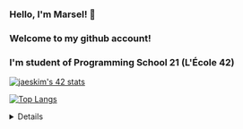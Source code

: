 ### Hello, I'm Marsel!  👋 
### Welcome to my github account! 
### I'm student of Programming School 21 (L'École 42)

<!--
**marselaminov/marselaminov** is a ✨ _special_ ✨ repository because its `README.md` (this file) appears on your GitHub profile.

Here are some ideas to get you started:

- 🔭 I’m currently working on ...
- 🌱 I’m currently learning ...
- 👯 I’m looking to collaborate on ...
- 🤔 I’m looking for help with ...
- 💬 Ask me about ...
- 📫 How to reach me: ...
- 😄 Pronouns: ...
- ⚡ Fun fact: ...
-->

[![jaeskim's 42 stats](https://badge42.herokuapp.com/api/stats/legunshi?privacyEmail=true)](https://github.com/JaeSeoKim/badge42)


[![Top Langs](https://github-readme-stats.vercel.app/api/top-langs/?username=marselaminov&layout=compact)](https://github.com/anuraghazra/github-readme-stats)

<!--[![Readme Card](https://github-readme-stats.vercel.app/api/pin/?username=marselaminov&repo=github-readme-stats)](https://github.com/marselaminov/github-readme-stats)-->

<details>
  
  

## Minishell - simple version of shell
[![jaeskim's 42Project Score](https://badge42.herokuapp.com/api/project/legunshi/minishell)](https://github.com/marselaminov/minishell)

## Philosophers - multithreading
[![jaeskim's 42Project Score](https://badge42.herokuapp.com/api/project/legunshi/Philosophers)](https://github.com/marselaminov/philosophers)

## Services - clusturing an docker-compose application whose deploy it with Kubernetes
[![jaeskim's 42Project Score](https://badge42.herokuapp.com/api/project/legunshi/ft_services)](https://github.com/marselaminov/ft_services)

## Server - Installation docker to create server with Nginx, Mysql and Wordpress
[![jaeskim's 42Project Score](https://badge42.herokuapp.com/api/project/legunshi/ft_server)](https://github.com/marselaminov/ft_server)

## Cub3D - Wolfenstein 3D
[![jaeskim's 42Project Score](https://badge42.herokuapp.com/api/project/legunshi/cub3d)](https://github.com/marselaminov/cub3D)

## Libasm - learning assembly
[![jaeskim's 42Project Score](https://badge42.herokuapp.com/api/project/legunshi/libasm)](https://github.com/marselaminov/libasm)

## Printf - implementation of my own "printf"
[![jaeskim's 42Project Score](https://badge42.herokuapp.com/api/project/legunshi/ft_printf)](https://github.com/marselaminov/ft_printf)

## GNL - implementation of my own "getline"
[![jaeskim's 42Project Score](https://badge42.herokuapp.com/api/project/legunshi/get_next_line)](https://github.com/marselaminov/get_next_line)

## Libft - own library with most popular functions
[![jaeskim's 42Project Score](https://badge42.herokuapp.com/api/project/legunshi/Libft)](https://github.com/marselaminov/libft)

## CPP - learning C++
https://github.com/marselaminov/CPP
  
</details>

